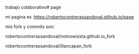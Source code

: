 trabajo colaborativo# page

mi pagina es :https://robertocontrerassandoval.github.io/page

mis fork y commits son:

robertocontrerassandoval/notnowsista.github.io_fork

robertocontrerassandoval/illancapan_fork



